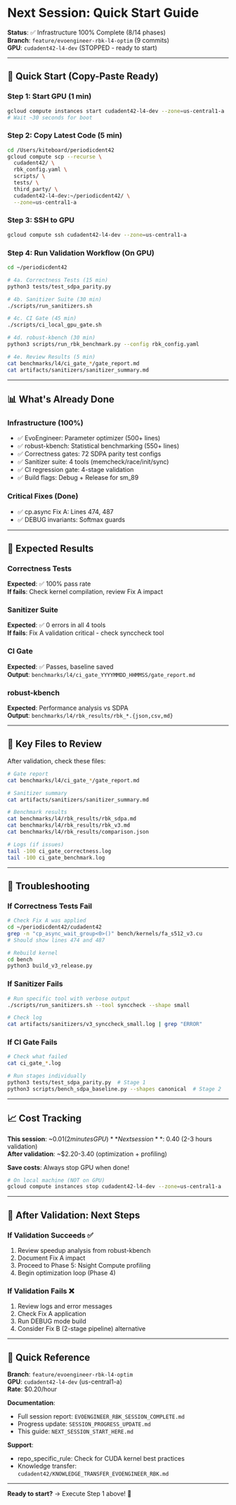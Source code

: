 # Next Session: Quick Start Guide

**Status**: ✅ Infrastructure 100% Complete (8/14 phases)  
**Branch**: `feature/evoengineer-rbk-l4-optim` (9 commits)  
**GPU**: `cudadent42-l4-dev` (STOPPED - ready to start)

---

## 🚀 Quick Start (Copy-Paste Ready)

### Step 1: Start GPU (1 min)
```bash
gcloud compute instances start cudadent42-l4-dev --zone=us-central1-a
# Wait ~30 seconds for boot
```

### Step 2: Copy Latest Code (5 min)
```bash
cd /Users/kiteboard/periodicdent42
gcloud compute scp --recurse \
  cudadent42/ \
  rbk_config.yaml \
  scripts/ \
  tests/ \
  third_party/ \
  cudadent42-l4-dev:~/periodicdent42/ \
  --zone=us-central1-a
```

### Step 3: SSH to GPU
```bash
gcloud compute ssh cudadent42-l4-dev --zone=us-central1-a
```

### Step 4: Run Validation Workflow (On GPU)

```bash
cd ~/periodicdent42

# 4a. Correctness Tests (15 min)
python3 tests/test_sdpa_parity.py

# 4b. Sanitizer Suite (30 min)
./scripts/run_sanitizers.sh

# 4c. CI Gate (45 min)
./scripts/ci_local_gpu_gate.sh

# 4d. robust-kbench (30 min)
python3 scripts/run_rbk_benchmark.py --config rbk_config.yaml

# 4e. Review Results (5 min)
cat benchmarks/l4/ci_gate_*/gate_report.md
cat artifacts/sanitizers/sanitizer_summary.md
```

---

## 📊 What's Already Done

### Infrastructure (100%)
- ✅ EvoEngineer: Parameter optimizer (500+ lines)
- ✅ robust-kbench: Statistical benchmarking (550+ lines)
- ✅ Correctness gates: 72 SDPA parity test configs
- ✅ Sanitizer suite: 4 tools (memcheck/race/init/sync)
- ✅ CI regression gate: 4-stage validation
- ✅ Build flags: Debug + Release for sm_89

### Critical Fixes (Done)
- ✅ cp.async Fix A: Lines 474, 487
- ✅ DEBUG invariants: Softmax guards

---

## 🎯 Expected Results

### Correctness Tests
**Expected**: ✅ 100% pass rate  
**If fails**: Check kernel compilation, review Fix A impact

### Sanitizer Suite
**Expected**: ✅ 0 errors in all 4 tools  
**If fails**: Fix A validation critical - check synccheck tool

### CI Gate
**Expected**: ✅ Passes, baseline saved  
**Output**: `benchmarks/l4/ci_gate_YYYYMMDD_HHMMSS/gate_report.md`

### robust-kbench
**Expected**: Performance analysis vs SDPA  
**Output**: `benchmarks/l4/rbk_results/rbk_*.{json,csv,md}`

---

## 📁 Key Files to Review

After validation, check these files:

```bash
# Gate report
cat benchmarks/l4/ci_gate_*/gate_report.md

# Sanitizer summary
cat artifacts/sanitizers/sanitizer_summary.md

# Benchmark results
cat benchmarks/l4/rbk_results/rbk_sdpa.md
cat benchmarks/l4/rbk_results/rbk_v3.md
cat benchmarks/l4/rbk_results/comparison.json

# Logs (if issues)
tail -100 ci_gate_correctness.log
tail -100 ci_gate_benchmark.log
```

---

## 🔧 Troubleshooting

### If Correctness Tests Fail
```bash
# Check Fix A was applied
cd ~/periodicdent42/cudadent42
grep -n "cp_async_wait_group<0>()" bench/kernels/fa_s512_v3.cu
# Should show lines 474 and 487

# Rebuild kernel
cd bench
python3 build_v3_release.py
```

### If Sanitizer Fails
```bash
# Run specific tool with verbose output
./scripts/run_sanitizers.sh --tool synccheck --shape small

# Check log
cat artifacts/sanitizers/v3_synccheck_small.log | grep "ERROR"
```

### If CI Gate Fails
```bash
# Check what failed
cat ci_gate_*.log

# Run stages individually
python3 tests/test_sdpa_parity.py  # Stage 1
python3 scripts/bench_sdpa_baseline.py --shapes canonical  # Stage 2
```

---

## 📈 Cost Tracking

**This session**: ~$0.01 (2 minutes GPU)  
**Next session**: ~$0.40 (2-3 hours validation)  
**After validation**: ~$2.20-3.40 (optimization + profiling)

**Save costs**: Always stop GPU when done!
```bash
# On local machine (NOT on GPU)
gcloud compute instances stop cudadent42-l4-dev --zone=us-central1-a
```

---

## 🎯 After Validation: Next Steps

### If Validation Succeeds ✅
1. Review speedup analysis from robust-kbench
2. Document Fix A impact
3. Proceed to Phase 5: Nsight Compute profiling
4. Begin optimization loop (Phase 4)

### If Validation Fails ❌
1. Review logs and error messages
2. Check Fix A application
3. Run DEBUG mode build
4. Consider Fix B (2-stage pipeline) alternative

---

## 📝 Quick Reference

**Branch**: `feature/evoengineer-rbk-l4-optim`  
**GPU**: `cudadent42-l4-dev` (us-central1-a)  
**Rate**: $0.20/hour

**Documentation**:
- Full session report: `EVOENGINEER_RBK_SESSION_COMPLETE.md`
- Progress update: `SESSION_PROGRESS_UPDATE.md`
- This guide: `NEXT_SESSION_START_HERE.md`

**Support**:
- repo_specific_rule: Check for CUDA kernel best practices
- Knowledge transfer: `cudadent42/KNOWLEDGE_TRANSFER_EVOENGINEER_RBK.md`

---

**Ready to start?** → Execute Step 1 above! 🚀
